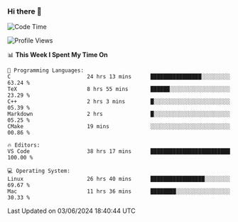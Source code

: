 ### Hi there 👋

<!--START_SECTION:waka-->
![Code Time](http://img.shields.io/badge/Code%20Time-671%20hrs%2045%20mins-blue)

![Profile Views](http://img.shields.io/badge/Profile%20Views-6-blue)

📊 **This Week I Spent My Time On** 

```text
💬 Programming Languages: 
C                        24 hrs 13 mins      ████████████████░░░░░░░░░   63.24 % 
TeX                      8 hrs 55 mins       ██████░░░░░░░░░░░░░░░░░░░   23.29 % 
C++                      2 hrs 3 mins        █░░░░░░░░░░░░░░░░░░░░░░░░   05.39 % 
Markdown                 2 hrs               █░░░░░░░░░░░░░░░░░░░░░░░░   05.25 % 
CMake                    19 mins             ░░░░░░░░░░░░░░░░░░░░░░░░░   00.86 % 

🔥 Editors: 
VS Code                  38 hrs 17 mins      █████████████████████████   100.00 % 

💻 Operating System: 
Linux                    26 hrs 40 mins      █████████████████░░░░░░░░   69.67 % 
Mac                      11 hrs 36 mins      ████████░░░░░░░░░░░░░░░░░   30.33 % 
```


 Last Updated on 03/06/2024 18:40:44 UTC
<!--END_SECTION:waka-->

<!--
**JackeyHua-SJTU/JackeyHua-SJTU** is a ✨ _special_ ✨ repository because its `README.md` (this file) appears on your GitHub profile.

Here are some ideas to get you started:

- 🔭 I’m currently working on ...
- 🌱 I’m currently learning ...
- 👯 I’m looking to collaborate on ...
- 🤔 I’m looking for help with ...
- 💬 Ask me about ...
- 📫 How to reach me: ...
- 😄 Pronouns: ...
- ⚡ Fun fact: ...
-->
